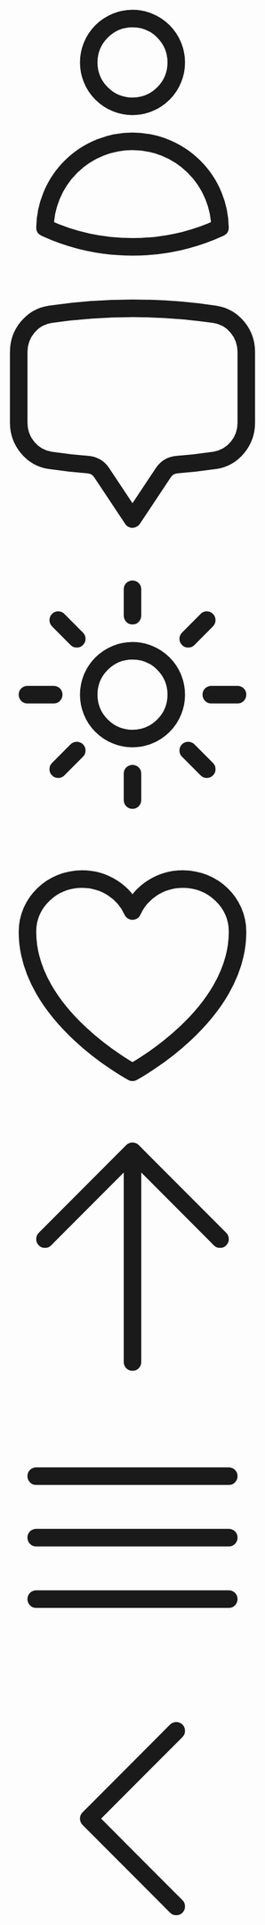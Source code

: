 <svg xmlns="http://www.w3.org/2000/svg" fill="none" viewBox="0 0 24 24" stroke-width="1.5" stroke="currentColor" class="size-6">
  <path stroke-linecap="round" stroke-linejoin="round" d="M15.75 6a3.75 3.75 0 1 1-7.5 0 3.75 3.75 0 0 1 7.5 0ZM4.501 20.118a7.5 7.5 0 0 1 14.998 0A17.933 17.933 0 0 1 12 21.75c-2.676 0-5.216-.584-7.499-1.632Z" />
</svg>

<svg xmlns="http://www.w3.org/2000/svg" fill="none" viewBox="0 0 24 24" stroke-width="1.5" stroke="currentColor" class="size-6">
  <path stroke-linecap="round" stroke-linejoin="round" d="M2.25 12.76c0 1.6 1.123 2.994 2.707 3.227 1.068.157 2.148.279 3.238.364.466.037.893.281 1.153.671L12 21l2.652-3.978c.26-.39.687-.634 1.153-.67 1.09-.086 2.17-.208 3.238-.365 1.584-.233 2.707-1.626 2.707-3.228V6.741c0-1.602-1.123-2.995-2.707-3.228A48.394 48.394 0 0 0 12 3c-2.392 0-4.744.175-7.043.513C3.373 3.746 2.25 5.14 2.25 6.741v6.018Z" />
</svg>

<svg xmlns="http://www.w3.org/2000/svg" fill="none" viewBox="0 0 24 24" stroke-width="1.5" stroke="currentColor" class="size-6">
  <path stroke-linecap="round" stroke-linejoin="round" d="M12 3v2.25m6.364.386-1.591 1.591M21 12h-2.25m-.386 6.364-1.591-1.591M12 18.75V21m-4.773-4.227-1.591 1.591M5.25 12H3m4.227-4.773L5.636 5.636M15.75 12a3.75 3.75 0 1 1-7.5 0 3.75 3.75 0 0 1 7.5 0Z" />
</svg>

<svg xmlns="http://www.w3.org/2000/svg" fill="none" viewBox="0 0 24 24" stroke-width="1.5" stroke="currentColor" class="size-6">
  <path stroke-linecap="round" stroke-linejoin="round" d="M21 8.25c0-2.485-2.099-4.5-4.688-4.5-1.935 0-3.597 1.126-4.312 2.733-.715-1.607-2.377-2.733-4.313-2.733C5.1 3.75 3 5.765 3 8.25c0 7.22 9 12 9 12s9-4.78 9-12Z" />
</svg>

<svg xmlns="http://www.w3.org/2000/svg" fill="none" viewBox="0 0 24 24" stroke-width="1.5" stroke="currentColor" class="size-6">
  <path stroke-linecap="round" stroke-linejoin="round" d="M4.5 10.5 12 3m0 0 7.5 7.5M12 3v18" />
</svg>

<svg xmlns="http://www.w3.org/2000/svg" fill="none" viewBox="0 0 24 24" stroke-width="1.5" stroke="currentColor" class="size-6">
  <path stroke-linecap="round" stroke-linejoin="round" d="M3.75 6.75h16.5M3.75 12h16.5m-16.5 5.25h16.5" />
</svg>

<svg xmlns="http://www.w3.org/2000/svg" fill="none" viewBox="0 0 24 24" stroke-width="1.5" stroke="currentColor" class="size-6">
  <path stroke-linecap="round" stroke-linejoin="round" d="M15.75 19.5 8.25 12l7.5-7.5" />
</svg>

